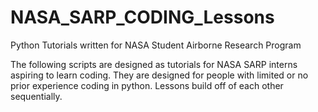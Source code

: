 # NASA_SARP_CODING_Lessons
Python Tutorials written for NASA Student Airborne Research Program

The following scripts are designed as tutorials for NASA SARP interns aspiring to learn coding. They are designed for people with limited or no prior experience coding in python. Lessons build off of each other sequentially.
